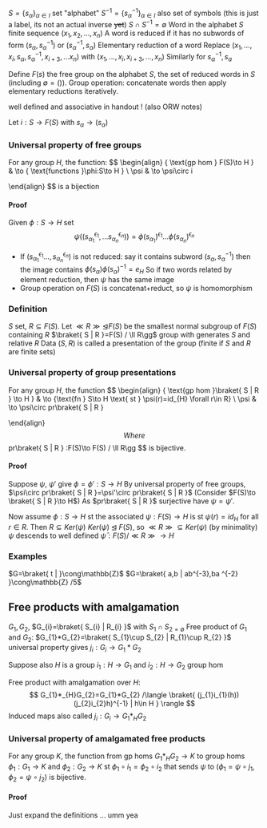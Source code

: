 $S=\{ s_{\alpha} \}_{\alpha \in I}$ set "alphabet"
$S^{-1}=\{ s_{\alpha}^{-1} \}_{\alpha \in I}$ also set of symbols (this is just a label, its not an actual inverse ~~yet~~)
$S\cap S^{-1}=\emptyset$
Word in the alphabet $S$ finite sequence $(x_{1},x_{2},\dots,x_{n})$
A word is reduced if it has no subwords of form $(s_{\alpha},s_{\alpha}^{-1})$ or $(s_{\alpha}^{-1},s_{\alpha})$
Elementary reduction of a word
Replace $(x_{1},\dots,x_{i},s_{\alpha},s_{\alpha}^{-1},x_{i+3},\dots x_{n})$ with $(x_{1},\dots,x_{i},x_{i+3},\dots ,x_{n})$
Similarly for $s_{\alpha}^{-1},s_{a}$

Define $F(s)$ the free group on the alphabet $S$, the set of reduced words in $S$ (including $\emptyset=()$). Group operation: concatenate words
then apply elementary reductions iteratively.

well defined and associative in handout ! (also ORW notes)

Let $i:S\to F(S)$ with $s_{\alpha}\to(s_{\alpha})$
### Universal property of free groups
For any group $H$, the function:
$$
\begin{align}
\{ \text{gp hom } F(S)\to H \} & \to \{ \text{functions }\phi:S\to H \} \\
\psi & \to \psi\circ i

\end{align}
$$
is a bijection

#### Proof
Given $\phi:S\to H$ set 
$$
\psi((s_{\alpha_{1}}^{\epsilon_{1}},\dots s_{\alpha _{n}}^{\epsilon_{n}}))=\phi(s_{\alpha_{1}})^{\epsilon_{1}}\dots \phi(s_{\alpha_{n}})^{\epsilon_{n}}
$$
- If $(s_{\alpha_{1}}^{\epsilon_{1}}\dots,s_{\alpha_{n}}^{\epsilon_{n}})$ is not reduced: say it contains subword $(s_{\alpha},s_{\alpha}^{-1})$ then the image contains $\phi(s_{\alpha})\phi(s_{\alpha})^{-1}=e_{H}$
  So if two words related by element reduction, then $\psi$ has the same image
- Group operation on $F(S)$ is concatenat+reduct, so $\psi$ is homomorphism

### Definition
$S$ set, $R\subseteq F(S)$. Let $\ll R\gg\unlhd F(S)$ be the smallest normal subgroup of $F(S)$ containing $R$
$\braket{ S | R }=F(S) / \ll R\gg$ group with generates $S$ and relative $R$ 
Data $(S,R)$ is called a presentation of the group (finite if $S$ and $R$ are finite sets)

### Universal property of group presentations
For any group $H$, the function
$$
\begin{align}
\{ \text{gp hom }\braket{ S | R } \to H \} & \to \{\text{fn } S\to H \text{ st } \psi(r)=id_{H} \forall r\in R\} \\
\psi & \to \psi\circ pr\braket{ S | R } 

\end{align}
$$
Where 
$$
pr\braket{ S | R } :F(S)\to F(S) / \ll R\gg
$$
is bijective.
#### Proof
Suppose $\psi$, $\psi'$ give $\phi=\phi':S\to H$
By universal property of free groups,
$\psi\circ pr\braket{ S | R }=\psi'\circ pr\braket{ S | R }$
(Consider $F(S)\to \braket{ S | R }\to H$)
As $pr\braket{ S | R }$ surjective have $\psi=\psi'$.

Now assume $\phi:S\to H$ st the associated $\psi:F(S)\to H$ is st
$\psi(r)=id_{H}$ for all $r\in R$. Then $R\subseteq Ker(\psi)$
$Ker(\psi)\unlhd F(S)$, so $\ll R\gg \subseteq Ker(\psi)$ (by minimality)
$\psi$ descends to well defined $\bar\psi:F(S) / \ll R\gg\to H$

### Examples
$G=\braket{ t |  }\cong\mathbb{Z}$
$G=\braket{ a,b | ab^{-3},ba ^{-2} }\cong\mathbb{Z} /5$

## Free products with amalgamation
$G_{1},G_{2}$, $G_{i}=\braket{ S_{i} | R_{i} }$ with $S_{1}\cap S_{2=\emptyset}$
Free product of $G_{1}$ and $G_{2}$: $G_{1}*G_{2}=\braket{ S_{1}\cup S_{2} | R_{1}\cup R_{2} }$
universal property gives $j_{i}:G_{i}\to G_{1}*G_{2}$

Suppose also $H$ is a group $i_{1}:H\to G_{1}$ and $i_{2}:H\to G_{2}$ group hom

Free product with amalgamation over $H$:
$$
G_{1}*_{H}G_{2}=G_{1}*G_{2} /\langle \braket{ (j_{1}i_{1}(h))(j_{2}i_{2}h)^{-1} | h\in H }  \rangle 
$$
Induced maps also called $j_{i}:G_{i}\to G_{1}*_{H}G_{2}$

### Universal property of amalgamated free products
For any group $K$, the function from gp homs $G_{1}*_{H}G_{2}\to K$ to group homs $\phi_{1}:G_{1}\to K$ and $\phi_{2}:G_{2}\to K$ st $\phi_{1}\circ i_{1}=\phi_{2}\circ i_{2}$ 
that sends $\psi$ to $(\phi_{1}=\psi \circ j_{1},\phi_{2}=\psi \circ j_{2})$
is bijective.
#### Proof
Just expand the definitions ... umm yea 